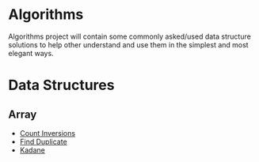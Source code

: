 # Algorithms
Algorithms project will contain some commonly asked/used data structure solutions to help other understand and use them in the simplest and most elegant ways.

# Data Structures
## Array

- [Count Inversions](src/main/java/org/algorithms/dataStructures/array/CountInversions.java)
- [Find Duplicate](src/main/java/org/algorithms/dataStructures/array/FindDuplicate.java)
- [Kadane](src/main/java/org/algorithms/dataStructures/array/Kadane.java)
